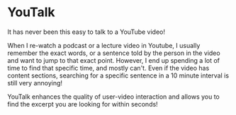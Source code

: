 # YouTalk

It has never been this easy to talk to a YouTube video!

When I re-watch a podcast or a lecture video in Youtube, I usually remember the exact words, or a sentence
told by the person in the video and want to jump to that exact point. However, I end up spending a lot of time to find that specific time, and mostly can't.
Even if the video has content sections, searching for a specific sentence in a 10 minute interval is still very annoying!

YouTalk enhances the quality of user-video interaction and allows you to find the excerpt you are looking for within seconds!
